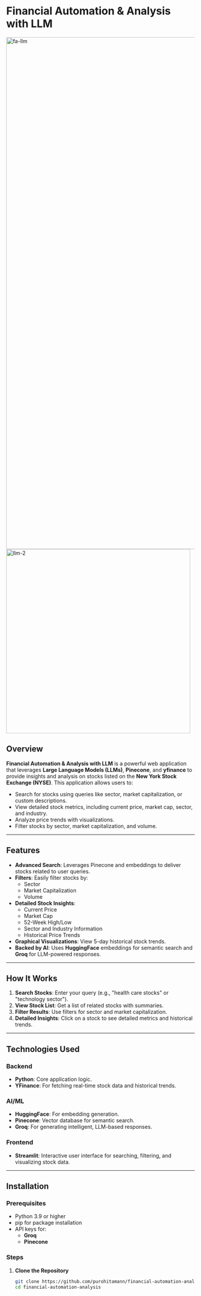 # Financial Automation & Analysis with LLM
<img width="1367" alt="fa-llm" src="https://github.com/user-attachments/assets/c4a0814f-ba17-4e11-ac73-303f4122d01f">
<img width="492" alt="llm-2" src="https://github.com/user-attachments/assets/ecd4109b-0ea0-4c95-8418-6cce75ae3143">

## Overview

**Financial Automation & Analysis with LLM** is a powerful web application that leverages **Large Language Models (LLMs)**, **Pinecone**, and **yfinance** to provide insights and analysis on stocks listed on the **New York Stock Exchange (NYSE)**. This application allows users to:

- Search for stocks using queries like sector, market capitalization, or custom descriptions.
- View detailed stock metrics, including current price, market cap, sector, and industry.
- Analyze price trends with visualizations.
- Filter stocks by sector, market capitalization, and volume.

---

## Features

- **Advanced Search**: Leverages Pinecone and embeddings to deliver stocks related to user queries.
- **Filters**: Easily filter stocks by:
  - Sector
  - Market Capitalization
  - Volume
- **Detailed Stock Insights**:
  - Current Price
  - Market Cap
  - 52-Week High/Low
  - Sector and Industry Information
  - Historical Price Trends
- **Graphical Visualizations**: View 5-day historical stock trends.
- **Backed by AI**: Uses **HuggingFace** embeddings for semantic search and **Groq** for LLM-powered responses.

---

## How It Works

1. **Search Stocks**: Enter your query (e.g., "health care stocks" or "technology sector").
2. **View Stock List**: Get a list of related stocks with summaries.
3. **Filter Results**: Use filters for sector and market capitalization.
4. **Detailed Insights**: Click on a stock to see detailed metrics and historical trends.

---

## Technologies Used

### Backend
- **Python**: Core application logic.
- **YFinance**: For fetching real-time stock data and historical trends.

### AI/ML
- **HuggingFace**: For embedding generation.
- **Pinecone**: Vector database for semantic search.
- **Groq**: For generating intelligent, LLM-based responses.

### Frontend
- **Streamlit**: Interactive user interface for searching, filtering, and visualizing stock data.

---

## Installation

### Prerequisites
- Python 3.9 or higher
- pip for package installation
- API keys for:
  - **Groq**
  - **Pinecone**

### Steps

1. **Clone the Repository**
   ```bash
   git clone https://github.com/purohitamann/financial-automation-analysis.git
   cd financial-automation-analysis
